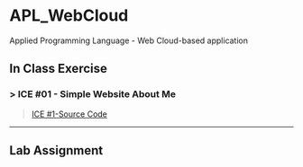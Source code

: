 # APL_WebCloud
Applied Programming Language - Web Cloud-based application 

## In Class Exercise
### > ICE #01 - Simple Website About Me
> <a href="">ICE #1-Source Code</a>



<hr>

## Lab Assignment
